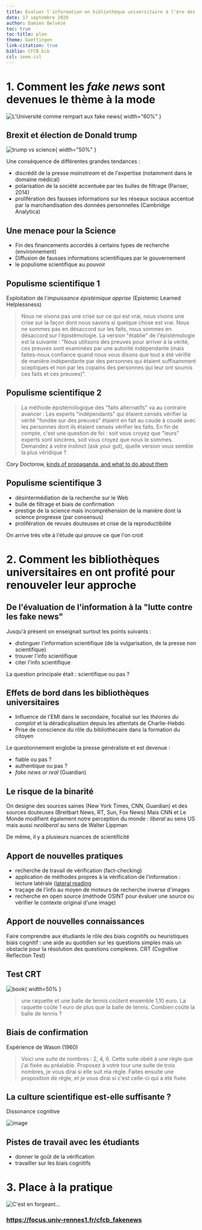 ```yaml
---
title: Evaluer l'information en bibliothèque universitaire à l'ère des Fake news
date: 17 septembre 2020
author: Damien Belvèze
toc: true
toc-title: plan
theme: Goettingen
link-citation: true
biblio: CFCB.bib
csl: ieee.csl
---
```

# 1. Comment les *fake news* sont devenues le thème à la mode

![L'Université comme rempart aux fake news](cpu.png){ width="60%" }

## Brexit et élection de Donald trump

![trump vs science](trump_science.jpg){ width="50%" }

Une conséquence de différentes grandes tendances :

- discrédit de la presse *mainstream* et de l'expertise (notamment dans le domaine médical)
- polarisation de la société accentuée par les bulles de filtrage (Pariser, 2014)
- prolifération des fausses informations sur les réseaux sociaux accentué par la marchandisation des données personnelles (Cambridge Analytica)

## Une menace pour la Science

- Fin des financements accordés à certains types de recherche (environnement)
- Diffusion de fausses informations scientifiques par le gouvernement
- le populisme scientifique au pouvoir

## Populisme scientifique 1

Exploitation de l'*impuissance épistémique apprise* (Epistemic Learned Helplessness)


> Nous ne vivons pas une crise sur ce qui est vrai, nous vivons une crise sur la façon dont nous savons si quelque chose est vrai. Nous ne sommes pas en désaccord sur les faits, nous sommes en désaccord sur l'épistémologie. La version "établie" de l'épistémologie est la suivante : "Nous utilisons des preuves pour arriver à la vérité, ces preuves sont examinées par une autorité indépendante (mais faites-nous confiance quand nous vous disons que tout a été vérifié de manière indépendante par des personnes qui étaient suffisamment sceptiques et non par les copains des personnes qui leur ont soumis ces faits et ces preuves)".

## Populisme scientifique 2

> La méthode épistémologique des "faits alternatifs" va au contraire avancer : Les experts "indépendants" qui étaient censés vérifier la vérité "fondée sur des preuves" étaient en fait au coude à coude avec les personnes dont ils étaient censés vérifier les faits. En fin de compte, c'est une question de foi : soit vous croyez que "leurs" experts sont sincères, soit vous croyez que nous le sommes. Demandez à votre instinct (ask your gut), quelle version vous semble la plus véridique ?

Cory Doctorow, [kinds of propaganda, and what to do about them](https://boingboing.net/2017/02/25/counternarratives-not-fact-che.html)

## Populisme scientifique 3

- désintermédiation de la recherche sur le Web
- bulle de filtrage et biais de confirmation
- prestige de la science mais incompréhension de la manière dont la science progresse (par consensus)
- prolifération de revues douteuses et crise de la reproductibilité

On arrive très vite à l'étude qui prouve ce que l'on croit

# 2. Comment les bibliothèques universitaires en ont profité pour renouveler leur approche

## De l'évaluation de l'information à la "lutte contre les fake news"

Jusqu'à présent on enseignait surtout les points suivants :

- distinguer l'information scientifique (de la vulgarisation, de la presse non
scientifique)
- trouver l'info scientifique
- citer l'info scientifique

La question principale était : scientifique ou pas ?

## Effets de bord dans les bibliothèques universitaires

- Influence de l'EMI dans le secondaire, focalisé sur les *théories du
  complot* et la déradicalisation depuis les attentats de Charlie-Hebdo
- Prise de conscience du rôle du bibliothécaire dans la formation du
  citoyen

Le questionnement englobe la presse généraliste et est devenue :

- fiable ou pas ?
- authentique ou pas ?
- *fake news or real* (Guardian)

## Le risque de la binarité

On designe des sources saines (New York Times, CNN, Guardian) et des
sources douteuses (Breitbart News, RT, Sun, Fox News)
Mais CNN et Le Monde modifient également notre perception du monde : *liberal* au sens
US mais aussi *neoliberal* au sens de Walter Lippman

De même, il y a plusieurs nuances de scientificité

## Apport de nouvelles pratiques

- recherche de travail de vérification (fact-checking)
- application de méthodes propres à la vérification de l'information :
    lecture latérale ([lateral reading](ttps://mediaserver.univ-rennes1.fr/videos/?video=MEDIA200831110405448)
- traçage de l'info au moyen de moteurs de recherche inverse d'images
- recherche en open source (méthode OSINT pour évaluer une source ou vérifier le contexte original d'une image)

## Apport de nouvelles connaissances

Faire comprendre aux étudiants le rôle des biais cognitifs ou heuristiques
biais cognitif : une aide au quotidien sur les questions simples mais un obstacle pour la résolution des questions complexes.
CRT (Cognitive Reflection Test)

## Test CRT

![book](tennis.jpg){ width=50% }

> une raquette et une balle de tennis coûtent ensemble 1,10 euro. La
raquette coûte 1 euro de plus que la balle de tennis. Combien coûte la
balle de tennis ?

## Biais de confirmation

Expérience de Wason (1960)

> Voici une suite de nombres : 2, 4, 6. Cette suite obéit à une
règle que j'ai fixée au préalable. Proposez à votre tour une suite de
trois nombres, je vous dirai si elle suit ma règle. Faites ensuite une
proposition de règle, et je vous dirai si c'est celle-ci qui a été fixée

## La culture scientifique est-elle suffisante ?

Dissonance cognitive

![image](climate_change.jpg)

## Pistes de travail avec les étudiants

- donner le goût de la vérification
- travailler sur les biais cognitifs

# 3. Place à la pratique

![C'est en forgeant...](forgeron.jpg)

### https://focus.univ-rennes1.fr/cfcb_fakenews
